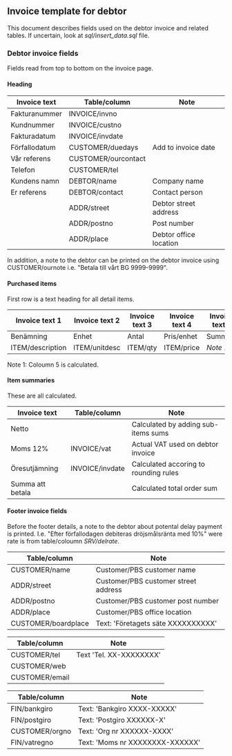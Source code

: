 ## Invoice template for debtor

This document describes fields used on the debtor invoice and related tables.
If uncertain, look at *sql/insert_data.sql* file.

### Debtor invoice fields

Fields read from top to bottom on the invoice page. 

#### Heading

|Invoice text       |Table/column           |Note                          |
|-------------------|-----------------------|------------------------------|
|Fakturanummer      |INVOICE/invno          |                              |
|Kundnummer         |INVOICE/custno         |                              |
|Fakturadatum       |INVOICE/invdate        |                              |
|Förfallodatum      |CUSTOMER/duedays       |Add to invoice date           |
|Vår referens       |CUSTOMER/ourcontact    |                              |
|Telefon            |CUSTOMER/tel           |                              |
|Kundens namn       |DEBTOR/name            |Company name                  |
|Er referens        |DEBTOR/contact         |Contact person                |
|                   |ADDR/street            |Debtor street address         |
|                   |ADDR/postno            |Post number                   |
|                   |ADDR/place             |Debtor office location        |

In addition, a note to the debtor can be printed on the debtor invoice using
CUSTOMER/ournote i.e. "Betala till vårt BG 9999-9999".

#### Purchased items

First row is a text heading for all detail items.

|Invoice text 1   |Invoice text 2   |Invoice text 3   |Invoice text 4   |Invoice text 5    |
|-----------------|-----------------|-----------------|-----------------|------------------|
|Benämning        |Enhet            |Antal            |Pris/enhet       |Summma            |
|ITEM/description |ITEM/unitdesc    |ITEM/qty         |ITEM/price       |*Note 1*          |

Note 1: Coloumn 5 is calculated.

#### Item summaries

These are all calculated.

|Invoice text       |Table/column           |Note                                  |
|-------------------|-----------------------|--------------------------------------|
|Netto              |                       |Calculated by adding sub-items sums   |
|Moms 12%           |INVOICE/vat            |Actual VAT used on debtor invoice     |
|Öresutjämning      |INVOICE/invdate        |Calculated accoring to rounding rules |
|Summa att betala   |                       |Calculated total order sum            |

#### Footer invoice fields

Before the footer details, a note to the debtor about potental delay payment is printed.
I.e. "Efter förfallodagen debiteras dröjsmålsränta med 10%" were rate is from 
table/coloumn *SRV/delrate*.

|Table/column           |Note                                     |
|-----------------------|-----------------------------------------|
|CUSTOMER/name          |Customer/PBS customer name               |
|ADDR/street            |Customer/PBS customer street address     |
|ADDR/postno            |Customer/PBS customer post number        |
|ADDR/place             |Customer/PBS office location             |
|CUSTOMER/boardplace    |Text: 'Företagets säte XXXXXXXXXX'       |


|Table/column           |Note                                     |
|-----------------------|-----------------------------------------|
|CUSTOMER/tel           |Text 'Tel. XX-XXXXXXXX'                  |
|CUSTOMER/web           |                                         |
|CUSTOMER/email         |                                         |

|Table/column           |Note                                     |
|-----------------------|-----------------------------------------|
|FIN/bankgiro           |Text: 'Bankgiro XXXX-XXXXX'              |
|FIN/postgiro           |Text: 'Postgiro XXXXXX-X'                |
|CUSTOMER/orgno         |Text: 'Org nr XXXXXX-XXXX'               |
|FIN/vatregno           |Text: 'Moms nr XXXXXXXX-XXXXXX'          |


